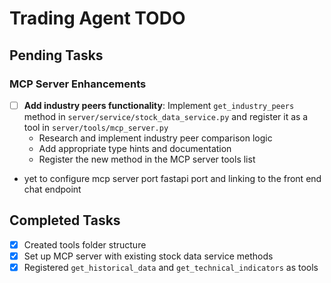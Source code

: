 # Trading Agent TODO

## Pending Tasks

### MCP Server Enhancements
- [ ] **Add industry peers functionality**: Implement `get_industry_peers` method in `server/service/stock_data_service.py` and register it as a tool in `server/tools/mcp_server.py`
  - Research and implement industry peer comparison logic
  - Add appropriate type hints and documentation
  - Register the new method in the MCP server tools list

- yet to configure mcp server port fastapi port and linking to the front end chat endpoint


## Completed Tasks
- [x] Created tools folder structure
- [x] Set up MCP server with existing stock data service methods
- [x] Registered `get_historical_data` and `get_technical_indicators` as tools

